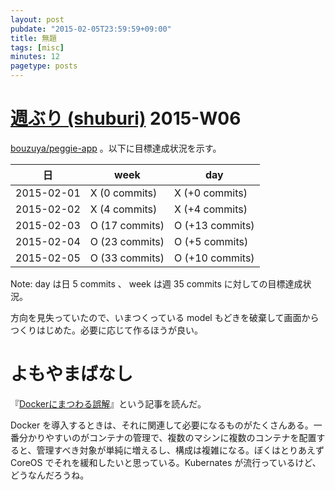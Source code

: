 ```yaml
---
layout: post
pubdate: "2015-02-05T23:59:59+09:00"
title: 無題
tags: [misc]
minutes: 12
pagetype: posts
---
```

# [週ぶり (shuburi)][shuburi] 2015-W06

[bouzuya/peggie-app][] 。以下に目標達成状況を示す。

日         | week           | day
-----------|----------------|-----------------
2015-02-01 | X (0 commits)  | X (+0 commits)
2015-02-02 | X (4 commits)  | X (+4 commits)
2015-02-03 | O (17 commits) | O (+13 commits)
2015-02-04 | O (23 commits) | O (+5 commits)
2015-02-05 | O (33 commits) | O (+10 commits)

Note: day は日 5 commits 、 week は週 35 commits に対しての目標達成状況。

方向を見失っていたので、いまつくっている model もどきを破棄して画面からつくりはじめた。必要に応じて作るほうが良い。

# よもやまばなし

『[Dockerにまつわる誤解](http://b.hatena.ne.jp/bouzuya/20150205#bookmark-206353473)』という記事を読んだ。

Docker を導入するときは、それに関連して必要になるものがたくさんある。一番分かりやすいのがコンテナの管理で、複数のマシンに複数のコンテナを配置すると、管理すべき対象が単純に増えるし、構成は複雑になる。ぼくはとりあえず CoreOS でそれを緩和したいと思っている。Kubernates が流行っているけど、どうなんだろうね。

[bouzuya/peggie-app]: https://github.com/bouzuya/peggie-app
[shuburi]: http://shuburi.org
